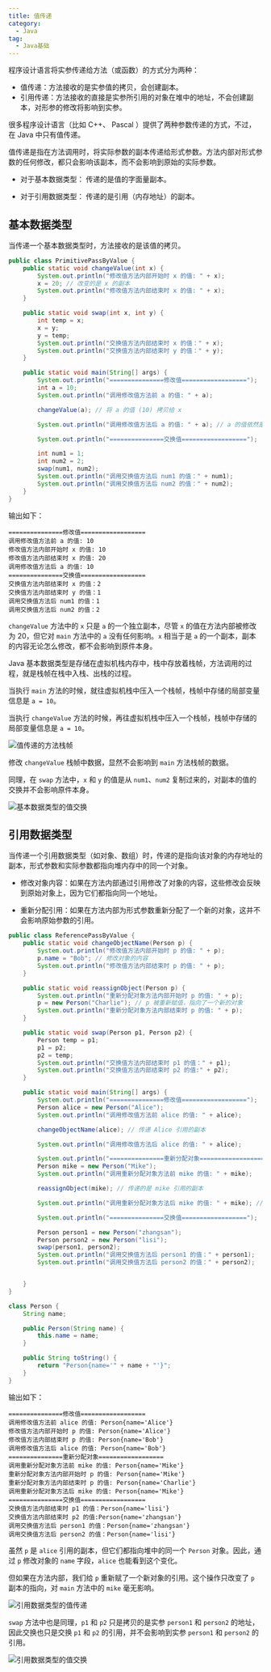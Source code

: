 ```yaml
---
title: 值传递
category:
  - Java
tag:
  - Java基础
---
```


程序设计语言将实参传递给方法（或函数）的方式分为两种：

- 值传递：方法接收的是实参值的拷贝，会创建副本。
- 引用传递：方法接收的直接是实参所引用的对象在堆中的地址，不会创建副本，对形参的修改将影响到实参。

很多程序设计语言（比如 C++、 Pascal ）提供了两种参数传递的方式，不过，在 Java 中只有值传递。

值传递是指在方法调用时，将实际参数的副本传递给形式参数。方法内部对形式参数的任何修改，都只会影响该副本，而不会影响到原始的实际参数。

- 对于基本数据类型： 传递的是值的字面量副本。

- 对于引用数据类型： 传递的是引用（内存地址）的副本。

## 基本数据类型

当传递一个基本数据类型时，方法接收的是该值的拷贝。

```java
public class PrimitivePassByValue {
    public static void changeValue(int x) {
        System.out.println("修改值方法内部开始时 x 的值: " + x);
        x = 20; // 改变的是 x 的副本
        System.out.println("修改值方法内部结束时 x 的值: " + x);
    }

    public static void swap(int x, int y) {
        int temp = x;
        x = y;
        y = temp;
        System.out.println("交换值方法内部结束时 x 的值：" + x);
        System.out.println("交换值方法内部结束时 y 的值：" + y);
    }

    public static void main(String[] args) {
        System.out.println("===============修改值==================");
        int a = 10;
        System.out.println("调用修改值方法前 a 的值: " + a);

        changeValue(a); // 将 a 的值 (10) 拷贝给 x

        System.out.println("调用修改值方法后 a 的值: " + a); // a 的值依然是 10

        System.out.println("===============交换值==================");

        int num1 = 1;
        int num2 = 2;
        swap(num1, num2);
        System.out.println("调用交换值方法后 num1 的值：" + num1);
        System.out.println("调用交换值方法后 num2 的值：" + num2);
    }
}
```

输出如下：

```
===============修改值==================
调用修改值方法前 a 的值: 10
修改值方法内部开始时 x 的值: 10
修改值方法内部结束时 x 的值: 20
调用修改值方法后 a 的值: 10
===============交换值==================
交换值方法内部结束时 x 的值：2
交换值方法内部结束时 y 的值：1
调用交换值方法后 num1 的值：1
调用交换值方法后 num2 的值：2
```

`changeValue` 方法中的 `x` 只是 `a` 的一个独立副本，尽管 `x` 的值在方法内部被修改为 20，但它对 `main` 方法中的 `a` 没有任何影响。`x` 相当于是 `a` 的一个副本，副本的内容无论怎么修改，都不会影响到原件本身。

Java 基本数据类型是存储在虚拟机栈内存中，栈中存放着栈帧，方法调用的过程，就是栈帧在栈中入栈、出栈的过程。

当执行 `main` 方法的时候，就往虚拟机栈中压入一个栈帧，栈帧中存储的局部变量信息是 `a = 10`。

当执行 `changeValue` 方法的时候，再往虚拟机栈中压入一个栈帧，栈帧中存储的局部变量信息是 `a = 10`。

![值传递的方法栈帧](https://chengliuxiang.oss-cn-hangzhou.aliyuncs.com/blog/value-passing-method-stack-frame.png)

修改 `changeValue` 栈帧中数据，显然不会影响到 `main` 方法栈帧的数据。

同理，在 `swap` 方法中，`x` 和 `y` 的值是从 `num1`、`num2` 复制过来的，对副本的值的交换并不会影响原件本身。

![基本数据类型的值交换](https://chengliuxiang.oss-cn-hangzhou.aliyuncs.com/blog/basic-data-swap.png)

## 引用数据类型

当传递一个引用数据类型（如对象、数组）时，传递的是指向该对象的内存地址的副本，形式参数和实际参数都指向堆内存中的同一个对象。

- 修改对象内容：如果在方法内部通过引用修改了对象的内容，这些修改会反映到原始对象上，因为它们都指向同一个地址。

- 重新分配引用：如果在方法内部为形式参数重新分配了一个新的对象，这并不会影响原始参数的引用。

```java
public class ReferencePassByValue {
    public static void changeObjectName(Person p) {
        System.out.println("修改值方法内部开始时 p 的值: " + p);
        p.name = "Bob"; // 修改对象的内容
        System.out.println("修改值方法内部结束时 p 的值: " + p);
    }

    public static void reassignObject(Person p) {
        System.out.println("重新分配对象方法内部开始时 p 的值: " + p);
        p = new Person("Charlie"); // p 被重新赋值，指向了一个新的对象
        System.out.println("重新分配对象方法内部结束时 p 的值: " + p);
    }

    public static void swap(Person p1, Person p2) {
        Person temp = p1;
        p1 = p2;
        p2 = temp;
        System.out.println("交换值方法内部结束时 p1 的值：" + p1);
        System.out.println("交换值方法内部结束时 p2 的值:" + p2);
    }

    public static void main(String[] args) {
        System.out.println("===============修改值==================");
        Person alice = new Person("Alice");
        System.out.println("调用修改值方法前 alice 的值: " + alice);

        changeObjectName(alice); // 传递 Alice 引用的副本

        System.out.println("调用修改值方法后 alice 的值: " + alice);

        System.out.println("===============重新分配对象==================");
        Person mike = new Person("Mike");
        System.out.println("调用重新分配对象方法前 mike 的值: " + mike);

        reassignObject(mike); // 传递的是 mike 引用的副本

        System.out.println("调用重新分配对象方法后 mike 的值: " + mike); // mike 保持不变

        System.out.println("===============交换值==================");

        Person person1 = new Person("zhangsan");
        Person person2 = new Person("lisi");
        swap(person1, person2);
        System.out.println("调用交换值方法后 person1 的值：" + person1);
        System.out.println("调用交换值方法后 person2 的值：" + person2);


    }
}

class Person {
    String name;

    public Person(String name) {
        this.name = name;
    }

    public String toString() {
        return "Person{name='" + name + "'}";
    }
}
```

输出如下：

```
===============修改值==================
调用修改值方法前 alice 的值: Person{name='Alice'}
修改值方法内部开始时 p 的值: Person{name='Alice'}
修改值方法内部结束时 p 的值: Person{name='Bob'}
调用修改值方法后 alice 的值: Person{name='Bob'}
===============重新分配对象==================
调用重新分配对象方法前 mike 的值: Person{name='Mike'}
重新分配对象方法内部开始时 p 的值: Person{name='Mike'}
重新分配对象方法内部结束时 p 的值: Person{name='Charlie'}
调用重新分配对象方法后 mike 的值: Person{name='Mike'}
===============交换值==================
交换值方法内部结束时 p1 的值：Person{name='lisi'}
交换值方法内部结束时 p2 的值:Person{name='zhangsan'}
调用交换值方法后 person1 的值：Person{name='zhangsan'}
调用交换值方法后 person2 的值：Person{name='lisi'}
```

虽然 `p` 是 `alice` 引用的副本，但它们都指向堆中的同一个 `Person` 对象。因此，通过 `p` 修改对象的 `name` 字段，`alice` 也能看到这个变化。

但如果在方法内部，我们给 `p` 重新赋了一个新对象的引用。这个操作只改变了 `p` 副本的指向，对 `main` 方法中的 `mike` 毫无影响。

![引用数据类型的值传递](https://chengliuxiang.oss-cn-hangzhou.aliyuncs.com/blog/reference-data-pass-value.png)

`swap` 方法中也是同理，`p1` 和 `p2` 只是拷贝的是实参 `person1` 和 `person2` 的地址，因此交换也只是交换 `p1` 和 `p2` 的引用，并不会影响到实参 `person1` 和 `person2` 的引用。

![引用数据类型的值交换](https://chengliuxiang.oss-cn-hangzhou.aliyuncs.com/blog/reference-data-swap.png)